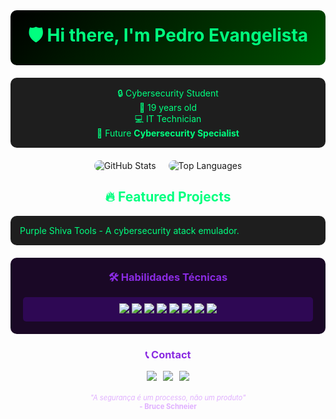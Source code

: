 <!-- Cybersecurity Header -->
<div style="background: linear-gradient(135deg, #000000, #004d00); padding: 20px; border-radius: 10px; text-align: center; margin-bottom: 20px;">
  <h1 style="color:#00FF7F; margin: 0;">🛡️ Hi there, I'm <strong>Pedro Evangelista</strong> </h1>
</div>

<!-- Core Information -->
<div style="background-color: #1e1e1e; padding: 15px; border-radius: 10px; margin-bottom: 20px; color:#00FF7F; text-align: center;">
  <ul style="list-style: none; padding: 0; margin: 0;">
    <li>🔒 Cybersecurity Student</li>
    <li>🎂 19 years old</li>
    <li>💻 IT Technician</li>
    <li>🔮 Future <strong>Cybersecurity Specialist</strong></li>
  </ul>
</div>

<!-- GitHub Stats -->
<div style="display: flex; justify-content: center; gap: 20px; margin-bottom: 20px; flex-wrap: wrap;">
  <img src="https://github-readme-stats.vercel.app/api?username=pedrosilvaevangelista&show_icons=true&theme=dark&title_color=8A2BE2&text_color=E0B0FF&icon_color=9400D3&hide=contribs&include_all_commits=true" alt="GitHub Stats" style="border-radius: 10px;">
  <img src="https://github-readme-stats.vercel.app/api/top-langs/?username=pedrosilvaevangelista&layout=compact&theme=dark&title_color=8A2BE2&text_color=E0B0FF" alt="Top Languages" style="border-radius: 10px;">
</div>

<!-- Featured Projects -->
<h2 style="color:#00FF7F; text-align: center;">🔥 Featured Projects</h2>
<div style="background-color: #1e1e1e; padding: 15px; border-radius: 10px; margin: 0 auto 20px auto; max-width: 600px;">
  <ul style="color: #00FF7F; margin: 0; padding: 0; list-style: none;">
    <li>
      <a href="https://github.com/PurpleShivaTeam" style="color: #00FF7F; text-decoration: none;">Purple Shiva Tools</a> - A cybersecurity atack emulador.
    </li>
  </ul>
</div>

<!-- Technical Skills -->
<div style="background: #1A0826; padding: 20px; border-radius: 10px; margin-bottom: 20px;">
  <h3 style="color:#8A2BE2; text-align: center; margin-top: 0;">🛠️ Habilidades Técnicas</h3>
  <div style="display: grid; grid-template-columns: repeat(auto-fit, minmax(120px, 1fr)); gap: 10px; text-align: center;">
    <!-- Sistemas Operacionais -->
    <div style="padding: 10px; background: #2E0854; border-radius: 5px;">
      <img src="https://img.shields.io/badge/-Kali_Linux-557C94?logo=kalilinux&logoColor=white">
      <img src="https://img.shields.io/badge/-Ubuntu-E95420?logo=ubuntu&logoColor=white">
      <img src="https://img.shields.io/badge/-Endian_Firewall-FF6600?logo=firefox&logoColor=white">
      <img src="https://img.shields.io/badge/-MikroTik-000000?logo=mikrotik&logoColor=white">
      <img src="https://img.shields.io/badge/-Atomic_Red_Team-FF0000?logo=atomicredteam&logoColor=white">
      <img src="https://img.shields.io/badge/-WAZUH-00CC00?logo=wazuh&logoColor=white">
      <img src="https://img.shields.io/badge/-Python-3776AB?logo=python&logoColor=white">
      <img src="https://img.shields.io/badge/-Network_Security-4D4D4D?logo=network&logoColor=white">
    </div>
  </div>
</div>

<!-- Contact -->
<div style="text-align: center;">
  <h3 style="color:#8A2BE2;">📞 Contact</h3>
  <div style="display: flex; justify-content: center; gap: 10px; flex-wrap: wrap;">
    <a href="https://www.linkedin.com/in/pedro-evangelista-cyber">
      <img src="https://img.shields.io/badge/LinkedIn-8A2BE2?logo=linkedin&logoColor=white&style=for-the-badge">
    </a>
    <a href="mailto:pedrosilvaevangelista2005@gmail.com">
      <img src="https://img.shields.io/badge/Email-9400D3?logo=gmail&logoColor=white&style=for-the-badge">
    </a>
    <a href="https://github.com/pedrosilvaevangelista">
      <img src="https://img.shields.io/badge/GitHub-4B0082?logo=github&logoColor=white&style=for-the-badge">
    </a>
  </div>
</div>

<!-- Quote -->
<div style="text-align: center; color: #E0B0FF; font-size: 0.8em; margin-top: 20px;">
  <em>"A segurança é um processo, não um produto"</em>
  <br>
  <strong>- Bruce Schneier</strong>
</div>



